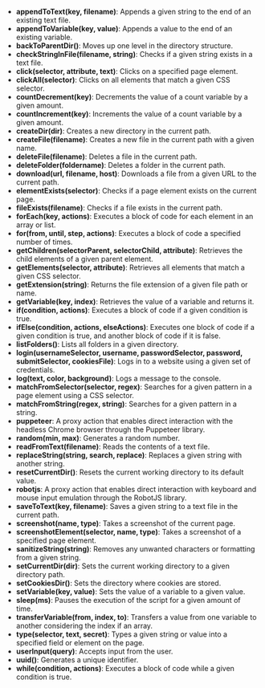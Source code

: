 - **appendToText(key, filename)**: Appends a given string to the end of an existing text file.
- **appendToVariable(key, value)**: Appends a value to the end of an existing variable.
- **backToParentDir()**: Moves up one level in the directory structure.
- **checkStringInFile(filename, string)**: Checks if a given string exists in a text file.
- **click(selector, attribute, text)**: Clicks on a specified page element.
- **clickAll(selector)**: Clicks on all elements that match a given CSS selector.
- **countDecrement(key)**: Decrements the value of a count variable by a given amount.
- **countIncrement(key)**: Increments the value of a count variable by a given amount.
- **createDir(dir)**: Creates a new directory in the current path.
- **createFile(filename)**: Creates a new file in the current path with a given name.
- **deleteFile(filename)**: Deletes a file in the current path.
- **deleteFolder(foldername)**: Deletes a folder in the current path.
- **download(url, filename, host)**: Downloads a file from a given URL to the current path.
- **elementExists(selector)**: Checks if a page element exists on the current page.
- **fileExists(filename)**: Checks if a file exists in the current path.
- **forEach(key, actions)**: Executes a block of code for each element in an array or list.
- **for(from, until, step, actions)**: Executes a block of code a specified number of times.
- **getChildren(selectorParent, selectorChild, attribute)**: Retrieves the child elements of a given parent element.
- **getElements(selector, attribute)**: Retrieves all elements that match a given CSS selector.
- **getExtension(string)**: Returns the file extension of a given file path or name.
- **getVariable(key, index)**: Retrieves the value of a variable and returns it.
- **if(condition, actions)**: Executes a block of code if a given condition is true.
- **ifElse(condition, actions, elseActions)**: Executes one block of code if a given condition is true, and another block of code if it is false.
- **listFolders()**: Lists all folders in a given directory.
- **login(usernameSelector, username, passwordSelector, password, submitSelector, cookiesFile)**: Logs in to a website using a given set of credentials.
- **log(text, color, background)**: Logs a message to the console.
- **matchFromSelector(selector, regex)**: Searches for a given pattern in a page element using a CSS selector.
- **matchFromString(regex, string)**: Searches for a given pattern in a string.
- **puppeteer**: A proxy action that enables direct interaction with the headless Chrome browser through the Puppeteer library.
- **random(min, max)**: Generates a random number.
- **readFromText(filename)**: Reads the contents of a text file.
- **replaceString(string, search, replace)**: Replaces a given string with another string.
- **resetCurrentDir()**: Resets the current working directory to its default value.
- **robotjs**: A proxy action that enables direct interaction with keyboard and mouse input emulation through the RobotJS library.
- **saveToText(key, filename)**: Saves a given string to a text file in the current path.
- **screenshot(name, type)**: Takes a screenshot of the current page.
- **screenshotElement(selector, name, type)**: Takes a screenshot of a specified page element.
- **sanitizeString(string)**: Removes any unwanted characters or formatting from a given string.
- **setCurrentDir(dir)**: Sets the current working directory to a given directory path.
- **setCookiesDir()**: Sets the directory where cookies are stored.
- **setVariable(key, value)**: Sets the value of a variable to a given value.
- **sleep(ms)**: Pauses the execution of the script for a given amount of time.
- **transferVariable(from, index, to)**: Transfers a value from one variable to another considering the index if an array.
- **type(selector, text, secret)**: Types a given string or value into a specified field or element on the page.
- **userInput(query)**: Accepts input from the user.
- **uuid()**: Generates a unique identifier.
- **while(condition, actions)**: Executes a block of code while a given condition is true.